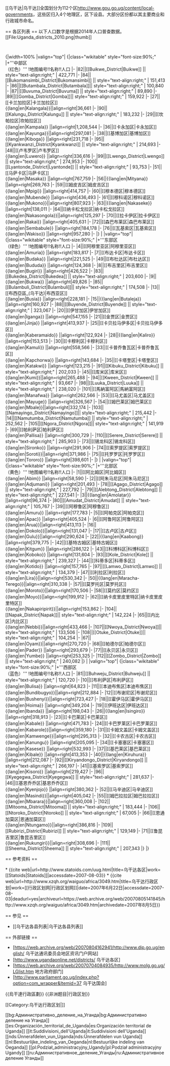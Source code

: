 [[乌干达|乌干达]]全国划分为112个区<ref>http://www.gou.go.ug/content/local-governments</ref>，这些区归入4个地理区，区下设县。大部分区份都以其主要商业和行政城市命名。

== 各区列表 ==
以下人口数字是根据2014年人口普查数据。
[[File:Uganda_districts_2010.png|thumb]]

<br clear='all'>

{|width=100%
|valign="top"|
{|class="wikitable" style="font-size:90%;"
|+'''中部区<br />（红色）'''
!地图编号!!名称!!人口
|-
|82||[[Buikwe_District|Buikwe]] || style="text-align:right;" | 422,771
|-
|84||[[Bukomansimbi_District|Bukomansimbi]] || style="text-align:right;" | 151,413
|-
|86||[[Butambala_District|Butambala]]|| style="text-align:right;" | 100,840
|-
|87||[[Buvuma_District|Buvuma]] || style="text-align:right;" | 89,890
|-
|89||[[Gomba_District|Gomba]]|| style="text-align:right;" | 159,922
|-
|27||[[卡兰加拉区|卡兰加拉区]]<br />{{lang|en|Kalangala}}||align=right|36,661
|-
|90||[[Kalungu_District|Kalungu]] || style="text-align:right;" | 183,232
|-
|29||[[坎帕拉区|坎帕拉区]]<br />{{lang|en|Kampala}} ||align=right|1,208,544
|-
|36||[[卡永加区|卡永加区]]<br />{{lang|en|Kayunga}}||align=right|297,081
|-
|38||[[基博加区|基博加区]]<br />{{lang|en|Kiboga}} ||align=right|231,718
|-
|95||[[Kyankwanzi_District|Kyankwanzi]] || style="text-align:right;" | 214,693
|-
|48||[[卢韦罗区|卢韦罗区]]<br />{{lang|en|Luwero}} ||align=right|336,616
|-
|99||[[Lwengo_District|Lwengo]] || style="text-align:right;" | 274,953
|-
|100||[[Lyantonde_District|Lyantonde]] || style="text-align:right;" | 93,753
|-
|51||[[马萨卡区|马萨卡区]]<br />{{lang|en|Masaka}} ||align=right|767,759
|-
|56||{{lang|en|Mityana}} ||align=right|269,763
|-
|59||[[姆皮吉区|姆皮吉区]]<br />{{lang|en|Mpigi}} ||align=right|414,757
|-
|60||[[穆本德区|穆本德区]]<br />{{lang|en|Mubende}} ||align=right|436,493
|-
|61||[[穆科诺区|穆科诺区]]<br />{{lang|en|Mukono}}||align=right|807,923
|-
|63||{{lang|en|Nakaseke}} ||align=right|138,011
|-
|64||[[纳卡松戈拉区|纳卡松戈拉区]]<br />{{lang|en|Nakasongola}}||align=right|125,297
|-
|70||[[拉卡伊区|拉卡伊区]]<br />{{lang|en|Rakai}} ||align=right|405,631
|-
|72||[[森巴布莱区|森巴布莱区]]<br />{{lang|en|Sembabule}} ||align=right|184,178
|-
|76||[[瓦基索区|瓦基索区]]<br />{{lang|en|Wakiso}} ||align=right|957,280
|-
|}
|
|valign="top"|
{|class="wikitable" style="font-size:90%;"
|+'''东部区<br />（绿色）'''
!地图编号!!名称!!人口
|-
|4||[[阿穆里亚区|阿穆里亚区]]<br />{{lang|en|Amuria}} ||align=right|183,817
|-
|7||[[布达卡区|布达卡区]]<br />{{lang|en|Budaka}} ||align=right|221,525
|-
|49||[[布杜达区|布杜达区]]<br />{{lang|en|Bududa}} ||align=right|124,368
|-
|8||[[布吉里区|布吉里区]]<br />{{lang|en|Bugiri}} ||align=right|426,522
|-
|83||[[Bukedea_District|Bukedea]] || style="text-align:right;" | 203,600
|-
|9||{{lang|en|Bukwa}} ||align=right|49,826
|-
|85||[[Bulambuli_District|Bulambuli]]|| style="text-align:right;" | 174,508
|-
|13||[[布西亞區_(乌干达)|布西亚区]]<br />{{lang|en|Busia}} ||align=right|228,181
|-
|15||{{lang|en|Butaleja}} ||align=right|160,927
|-
|88||[[Buyende_District|Buyende]] || style="text-align:right;" | 323,067
|-
|20||[[伊甘加区|伊甘加区]]<br />{{lang|en|Iganga}} ||align=right|547,155
|-
|21||[[金贾区|金贾区]]<br />{{lang|en|Jinja}} ||align=right|413,937
|-
|25||[[卡贝拉马伊多区|卡贝拉马伊多区]]<br />{{lang|en|Kaberamaido}} ||align=right|122,924
|-
|28||{{lang|en|Kaliro}} ||align=right|153,513
|-
|30||[[卡穆利区|卡穆利区]]<br />{{lang|en|Kamuli}} ||align=right|558,566
|-
|33||[[卡普乔鲁瓦区|卡普乔鲁瓦区]]<br />{{lang|en|Kapchorwa}} ||align=right|143,684
|-
|35||[[卡塔奎区|卡塔奎区]]<br />{{lang|en|Katakwi}} ||align=right|123,215
|-
|91||[[Kibuku_District|Kibuku]] || style="text-align:right;" | 202,033
|-
|45||[[库米区|库米区]]<br />{{lang|en|Kumi}}||align=right|265,488
|-
|94||[[Kween_District|Kween]] || style="text-align:right;" | 93,667
|-
|98||[[Luuka_District|Luuka]] || style="text-align:right;" | 238,020
|-
|101||[[馬納富阿区|馬納富阿区]]<br />{{lang|en|Manafwa}} ||align=right|262,566
|-
|53||[[马尤盖区|马尤盖区]]<br />{{lang|en|Mayuge}} ||align=right|326,567
|-
|54||[[姆巴莱区|姆巴莱区]]<br />{{lang|en|Mbale}}||align=right|332,174
|-
|103||[[Namayingo_District|Namayingo]]|| style="text-align:right;" | 215,442
|-
|14||[[Namutumba_District|Namutumba]] || style="text-align:right;" | 252,562
|-
|105||[[Ngora_District|Ngora]]|| style="text-align:right;" | 141,919
|-
|69||[[帕利萨区|帕利萨区]]<br />{{lang|en|Pallisa}} ||align=right|300,729
|-
|110||[[Serere_District|Serere]] || style="text-align:right;" | 285,903
|-
|73||[[锡龙科区|锡龙科区]]<br />{{lang|en|Sironko}} ||align=right|291,906
|-
|74||[[索罗提区|索罗提区]]<br />{{lang|en|Soroti}}||align=right|371,986
|-
|75||[[托罗罗区|托罗罗区]]<br />{{lang|en|Tororo}} ||align=right|398,601
|-
|}
|
|valign="top"|
{|class="wikitable" style="font-size:90%;"
|+'''北部区<br />（黄色）'''
!地图编号!!名称!!人口
|-
|1||[[阿比姆区|阿比姆区]]<br />{{lang|en|Abim}} ||align=right|58,590
|-
|2||[[阿朱马尼区|阿朱马尼区]]<br />{{lang|en|Adjumani}} ||align=right|201,493
|-
|78||[[Agago_District|Agago]] || style="text-align:right;" | 227,792
|-
|79||[[Alebtong_District|Alebtong]] || style="text-align:right;" | 227,541
|-
|3||{{lang|en|Amolatar}} ||align=right|96,374
|-
|80||[[Amudat_District|Amudat]] || style="text-align:right;" | 105,767
|-
|39||[[阿穆鲁区|阿穆鲁区]]<br />{{lang|en|Amuru}} ||align=right|177,783
|-
|5||[[阿帕克区|阿帕克区]]<br />{{lang|en|Apac}} ||align=right|405,524
|-
|6||[[阿鲁阿区|阿鲁阿区]]<br />{{lang|en|Arua}}||align=right|413,113
|-
|16||{{lang|en|Dokolo}}||align=right|131,047
|-
|17||[[古卢区|古卢区]]<br />{{lang|en|Gulu}}||align=right|290,624
|-
|22||{{lang|en|Kaabong}} ||align=right|379,775
|-
|42||[[基特古姆区|基特古姆区]]<br />{{lang|en|Kitgum}} ||align=right|286,122
|-
|43||[[科博科区|科博科区]]<br />{{lang|en|Koboko}} ||align=right|131,604
|-
|93||[[Kole_District|Kole]] || style="text-align:right;" | 239,327
|-
|44||[[科蒂多区|科蒂多区]]<br />{{lang|en|Kotido}} ||align=right|157,765
|-
|97||[[Lamwo_District|Lamwo]] || style="text-align:right;" | 134,379
|-
|47||[[利拉区|利拉区]]<br />{{lang|en|Lira}}||align=right|530,342
|-
|50||{{lang|en|Maracha-Terego}}||align=right|310,338
|-
|57||[[莫罗托区|莫罗托区]]<br />{{lang|en|Moroto}}||align=right|170,506
|-
|58||[[莫约区|莫约区]]<br />{{lang|en|Moyo}}||align=right|199,912
|-
|62||[[纳卡皮里皮里特区|纳卡皮里皮里特区]]<br />{{lang|en|Nakapiripirit}}||align=right|153,862
|-
|104||[[Napak_District|Napak]]|| style="text-align:right;" | 142,224
|-
|65||[[内比区|内比区]]<br />{{lang|en|Nebbi}}||align=right|433,466
|-
|107||[[Nwoya_District|Nwoya]]|| style="text-align:right;" | 133,506
|-
|108||[[Otuke_District|Otuke]]|| style="text-align:right;" | 104,254
|-
|67||{{lang|en|Oyam}}||align=right|270,720
|-
|68||[[帕德尔区|帕德尔区]]<br />{{lang|en|Pader}} ||align=right|293,679
|-
|77||[[永贝区|永贝区]]<br />{{lang|en|Yumbe}} ||align=right|253,325
|-
|112||[[Zombo_District|Zombo]] || style="text-align:right;" | 240,082
|}
|
|valign="top"|
{|class="wikitable" style="font-size:90%;"
|+'''西部区<br />（蓝色）'''
!地图编号!!名称!!人口
|-
|81||[[Buhweju_District|Buhweju]] || style="text-align:right;" | 120,720
|-
|10||[[布利萨区|布利萨区]]<br />{{lang|en|Bulisa}} ||align=right|64,823
|-
|11||[[本迪布焦区|本迪布焦区]]<br />{{lang|en|Bundibugyo}}||align=right|212,884
|-
|12||[[布谢尼区|布谢尼区]]<br />{{lang|en|Bushenyi}}||align=right|723,427
|-
|18||[[霍伊马区|霍伊马区]]<br />{{lang|en|Hoima}} ||align=right|349,204
|-
|19||[[伊班达区|伊班达区]]<br />{{lang|en|Ibanda}} ||align=right|198,043
|-
|26||{{lang|en|Isingiro}} ||align=right|318,913
|-
|23||[[卡巴莱区|卡巴莱区]]<br />{{lang|en|Kabale}} ||align=right|471,783
|-
|24||[[卡巴罗莱区|卡巴罗莱区]]<br />{{lang|en|Kabarole}}||align=right|359,180
|-
|31||[[卡姆文盖区|卡姆文盖区]]<br />{{lang|en|Kamwenge}}||align=right|295,313
|-
|32||[[卡农古区|卡农古区]]<br />{{lang|en|Kanungu}} ||align=right|205,095
|-
|34||[[卡塞塞区|卡塞塞区]]<br />{{lang|en|Kasese}} ||align=right|532,993
|-
|37||[[基巴莱区|基巴莱区]]<br />{{lang|en|Kibale}} ||align=right|413,353
|-
|40||{{lang|en|Kiruhura}} ||align=right|212,087
|-
|92||[[Kiryandongo_District|Kiryandongo]] || style="text-align:right;" | 266,197
|-
|41||[[基索罗区|基索罗区]]<br />{{lang|en|Kisoro}} ||align=right|219,427
|-
|96||[[Kyegegwa_District|Kyegegwa]] || style="text-align:right;" | 281,637
|-
|46||[[基恩乔乔区|基恩乔乔区]]<br />{{lang|en|Kyenjojo}} ||align=right|380,362
|-
|52||[[马辛迪区|马辛迪区]]<br />{{lang|en|Masindi}}||align=right|405,042
|-
|55||[[姆巴拉拉区|姆巴拉拉区]]<br />{{lang|en|Mbarara}}||align=right|360,008
|-
|102||[[Mitooma_District|Mitooma]] || style="text-align:right;" | 183,444
|-
|106||[[Ntoroko_District|Ntoroko]] || style="text-align:right;" | 67,005
|-
|66||[[恩通加莫区|恩通加莫区]]<br />{{lang|en|Ntungamo}}||align=right|386,816
|-
|109||[[Rubirizi_District|Rubirizi]] || style="text-align:right;" | 129,149
|-
|71||[[鲁昆吉里区|鲁昆吉里区]]<br />{{lang|en|Rukungiri}}||align=right|308,696
|-
|111||[[Sheema_District|Sheema]] || style="text-align:right;" | 207,343
|}
|}

== 参考资料 ==
<div class="references-small">
* {{cite web|url=http://www.statoids.com/uug.html|title=乌干达各区|work=[[Statoids|Statoids]]|accessdate=2007-08-03}}
* {{cite web|url=http://www.xzqh.org/waiguo/africa/3049.htm|title=乌干达行政区划|work=[[行政区划网|行政区划网]]|date=2007年6月22日|accessdate=2007-08-03|deadurl=yes|archiveurl=https://web.archive.org/web/20070805141845/http://www.xzqh.org/waiguo/africa/3049.htm|archivedate=2007年8月5日}}
<references />
</div>

== 参见 ==
* [[乌干达各县列表|乌干达各县列表]]

== 外部链接 ==
* [https://web.archive.org/web/20070804162941/http://www.dip.go.ug/english/ 乌干达通讯委员会地区资讯门户网站]
* [http://www.ugandaonline.net/districts/ 乌干达各区]
* [https://web.archive.org/web/20070704084935/http://www.molg.go.ug/LGlist.htm 地方政府部门]
* [http://www.parliament.go.ug/index.php?option=com_wrapper&Itemid=37 乌干达国会]

{{烏干達行政區劃}}
{{非洲题目|行政区划}}

[[Category:乌干达行政区划|]]

[[bg:Административно_деление_на_Уганда|bg:Административно деление на Уганда]]
[[es:Organización_territorial_de_Uganda|es:Organización territorial de Uganda]]
[[it:Suddivisioni_dell'Uganda|it:Suddivisioni dell'Uganda]]
[[nds:Ünnerafdelen_vun_Uganda|nds:Ünnerafdelen vun Uganda]]
[[nl:Bestuurlijke_indeling_van_Oeganda|nl:Bestuurlijke indeling van Oeganda]]
[[pl:Podział_administracyjny_Ugandy|pl:Podział administracyjny Ugandy]]
[[ru:Административное_деление_Уганды|ru:Административное деление Уганды]]